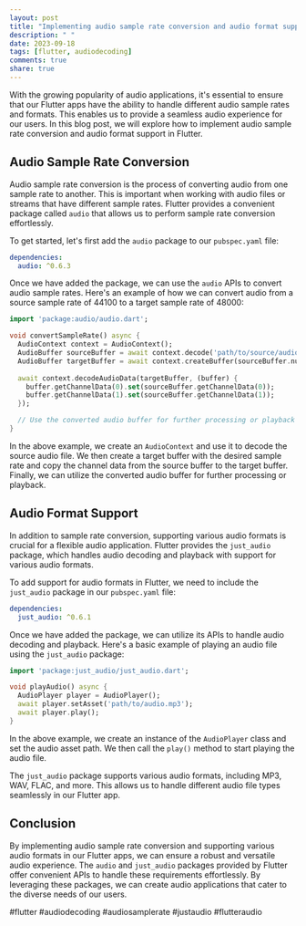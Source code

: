 ```yaml
---
layout: post
title: "Implementing audio sample rate conversion and audio format support in Flutter"
description: " "
date: 2023-09-18
tags: [flutter, audiodecoding]
comments: true
share: true
---
```


With the growing popularity of audio applications, it's essential to ensure that our Flutter apps have the ability to handle different audio sample rates and formats. This enables us to provide a seamless audio experience for our users. In this blog post, we will explore how to implement audio sample rate conversion and audio format support in Flutter.

## Audio Sample Rate Conversion

Audio sample rate conversion is the process of converting audio from one sample rate to another. This is important when working with audio files or streams that have different sample rates. Flutter provides a convenient package called `audio` that allows us to perform sample rate conversion effortlessly.

To get started, let's first add the `audio` package to our `pubspec.yaml` file:

```yaml
dependencies:
  audio: ^0.6.3
```

Once we have added the package, we can use the `audio` APIs to convert audio sample rates. Here's an example of how we can convert audio from a source sample rate of 44100 to a target sample rate of 48000:

```dart
import 'package:audio/audio.dart';

void convertSampleRate() async {
  AudioContext context = AudioContext();
  AudioBuffer sourceBuffer = await context.decode('path/to/source/audio.wav');
  AudioBuffer targetBuffer = await context.createBuffer(sourceBuffer.numberOfChannels, sourceBuffer.length, 48000);
  
  await context.decodeAudioData(targetBuffer, (buffer) {
    buffer.getChannelData(0).set(sourceBuffer.getChannelData(0));
    buffer.getChannelData(1).set(sourceBuffer.getChannelData(1));
  });

  // Use the converted audio buffer for further processing or playback
}
```

In the above example, we create an `AudioContext` and use it to decode the source audio file. We then create a target buffer with the desired sample rate and copy the channel data from the source buffer to the target buffer. Finally, we can utilize the converted audio buffer for further processing or playback.

## Audio Format Support

In addition to sample rate conversion, supporting various audio formats is crucial for a flexible audio application. Flutter provides the `just_audio` package, which handles audio decoding and playback with support for various audio formats.

To add support for audio formats in Flutter, we need to include the `just_audio` package in our `pubspec.yaml` file:

```yaml
dependencies:
  just_audio: ^0.6.1
```

Once we have added the package, we can utilize its APIs to handle audio decoding and playback. Here's a basic example of playing an audio file using the `just_audio` package:

```dart
import 'package:just_audio/just_audio.dart';

void playAudio() async {
  AudioPlayer player = AudioPlayer();
  await player.setAsset('path/to/audio.mp3');
  await player.play();
}
```

In the above example, we create an instance of the `AudioPlayer` class and set the audio asset path. We then call the `play()` method to start playing the audio file.

The `just_audio` package supports various audio formats, including MP3, WAV, FLAC, and more. This allows us to handle different audio file types seamlessly in our Flutter app.

## Conclusion

By implementing audio sample rate conversion and supporting various audio formats in our Flutter apps, we can ensure a robust and versatile audio experience. The `audio` and `just_audio` packages provided by Flutter offer convenient APIs to handle these requirements effortlessly. By leveraging these packages, we can create audio applications that cater to the diverse needs of our users.

#flutter #audiodecoding #audiosamplerate #justaudio #flutteraudio